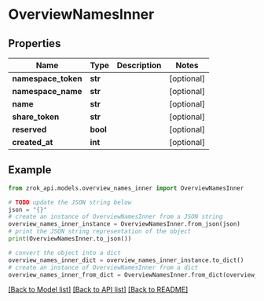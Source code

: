 # OverviewNamesInner


## Properties

Name | Type | Description | Notes
------------ | ------------- | ------------- | -------------
**namespace_token** | **str** |  | [optional] 
**namespace_name** | **str** |  | [optional] 
**name** | **str** |  | [optional] 
**share_token** | **str** |  | [optional] 
**reserved** | **bool** |  | [optional] 
**created_at** | **int** |  | [optional] 

## Example

```python
from zrok_api.models.overview_names_inner import OverviewNamesInner

# TODO update the JSON string below
json = "{}"
# create an instance of OverviewNamesInner from a JSON string
overview_names_inner_instance = OverviewNamesInner.from_json(json)
# print the JSON string representation of the object
print(OverviewNamesInner.to_json())

# convert the object into a dict
overview_names_inner_dict = overview_names_inner_instance.to_dict()
# create an instance of OverviewNamesInner from a dict
overview_names_inner_from_dict = OverviewNamesInner.from_dict(overview_names_inner_dict)
```
[[Back to Model list]](../README.md#documentation-for-models) [[Back to API list]](../README.md#documentation-for-api-endpoints) [[Back to README]](../README.md)


